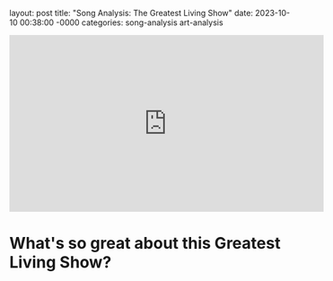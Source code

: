 layout: post
title: "Song Analysis: The Greatest Living Show"
date: 2023-10-10 00:38:00 -0000
categories: song-analysis art-analysis

<iframe width="560" height="315" src="https://www.youtube.com/embed/qFow8LkHtlU?si=leqSo1QcNfPE97PN" title="YouTube video player" frameborder="0" allow="accelerometer; autoplay; clipboard-write; encrypted-media; gyroscope; picture-in-picture; web-share" allowfullscreen></iframe>

<h1> What's so great about this Greatest Living Show? </h1>
